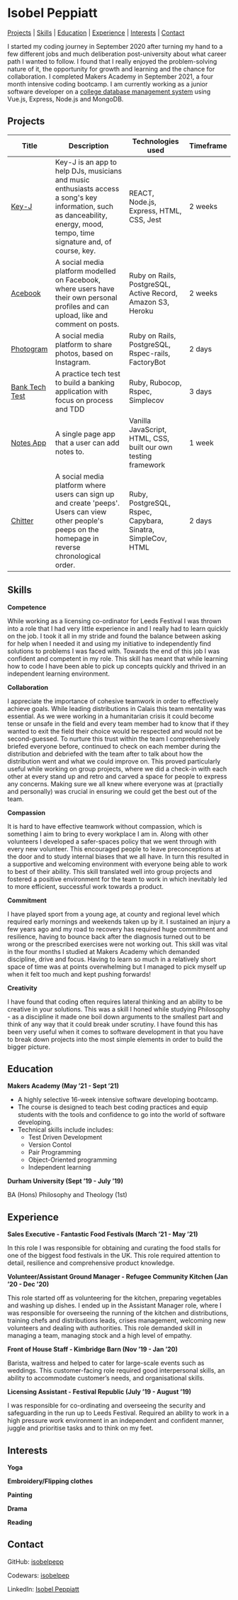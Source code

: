 # Isobel Peppiatt

[Projects](#projects) | [Skills](#skills) | [Education](#education) | [Experience](#experience) | [Interests](#interests) | [Contact](#contact)

I started my coding journey in September 2020 after turning my hand to a few different jobs and much deliberation post-university about what career path I wanted to follow. I found that I really enjoyed the problem-solving nature of it, the opportunity for growth and learning and the chance for collaboration. I completed Makers Academy in September 2021, a four month intensive coding bootcamp. I am currently working as a junior software developer on a [college database management system](https://wtc-consulting.co.uk/cdms) using Vue.js, Express, Node.js and MongoDB.

## Projects

| Title    | Description | Technologies used | Timeframe |
|----------|-------------|-------------------|-----------|
|[Key-J](https://github.com/isobelpepp/key-j)| Key-J is an app to help DJs, musicians and music enthusiasts access a song's key information, such as danceability, energy, mood, tempo, time signature and, of course, key.| REACT, Node.js, Express, HTML, CSS, Jest | 2 weeks|
|[Acebook](https://github.com/isobelpepp/acebook-danger-noodles)| A social media platform modelled on Facebook, where users have their own personal profiles and can upload, like and comment on posts. | Ruby on Rails, PostgreSQL, Active Record, Amazon S3, Heroku | 2 weeks |
|[Photogram](https://github.com/isobelpepp/photogram) | A social media platform to share photos, based on Instagram. | Ruby on Rails, PostgreSQL, Rspec-rails, FactoryBot | 2 days |
|[Bank Tech Test](https://github.com/isobelpepp/bank-tech-test) | A practice tech test to build a banking application with focus on process and TDD | Ruby, Rubocop, Rspec, Simplecov | 3 days |
|[Notes App](https://github.com/isobelpepp/js-notes-app) | A single page app that a user can add notes to. | Vanilla JavaScript, HTML, CSS, built our own testing framework | 1 week |
|[Chitter](https://github.com/isobelpepp/chitter-challenge)| A social media platform where users can sign up and create 'peeps'. Users can view other people's peeps on the homepage in reverse chronological order. | Ruby, PostgreSQL, Rspec, Capybara, Sinatra, SimpleCov, HTML | 2 days |

## Skills

**Competence**

While working as a licensing co-ordinator for Leeds Festival I was thrown into a role that I had very little experience in and I really had to learn quickly on the job. I took it all in my stride and found the balance between asking for help when I needed it and using my initiative to independently find solutions to problems I was faced with. Towards the end of this job I was confident and competent in my role. This skill has meant that while learning how to code I have been able to pick up concepts quickly and thrived in an independent learning environment. 

**Collaboration**

I appreciate the importance of cohesive teamwork in order to effectively achieve goals. While leading distributions in Calais this team mentality was essential. As we were working in a humanitarian crisis it could become tense or unsafe in the field and every team member had to know that if they wanted to exit the field their choice would be respected and would not be second-guessed. To nurture this trust within the team I comprehensively briefed everyone before, continued to check on each member during the distribution and debriefed with the team after to talk about how the distribution went and what we could improve on. This proved particularly useful while working on group projects, where we did a check-in with each other at every stand up and retro and carved a space for people to express any concerns. Making sure we all knew where everyone was at (practially and personally) was crucial in ensuring we could get the best out of the team.

**Compassion**

It is hard to have effective teamwork without compassion, which is something I aim to bring to every workplace I am in. Along with other volunteers I developed a safer-spaces policy that we went through with every new volunteer. This encouraged people to leave preconceptions at the door and to study internal biases that we all have. In turn this resulted in a supportive and welcoming environment with everyone being able to work to best of their ability. This skill translated well into group projects and fostered a positive environment for the team to work in which inevitably led to more efficient, successful work towards a product.

**Commitment**

I have played sport from a young age, at county and regional level which required early mornings and weekends taken up by it. I sustained an injury a few years ago and my road to recovery has required huge commitment and resilience, having to bounce back after the diagnosis turned out to be wrong or the prescribed exercises were not working out. This skill was vital in the four months I studied at Makers Academy which demanded discipline, drive and focus. Having to learn so much in a relatively short space of time was at points overwhelming but I managed to pick myself up when it felt too much and kept pushing forwards!

**Creativity**

I have found that coding often requires lateral thinking and an ability to be creative in your solutions. This was a skill I honed while studying Philosophy - as a discipline it made one boil down arguments to the smallest part and think of any way that it could break under scrutiny. I have found this has been very useful when it comes to software development in that you have to break down projects into the most simple elements in order to build the bigger picture.


## Education

**Makers Academy (May ’21 - Sept ’21)**

- A highly selective 16-week intensive software developing bootcamp. 
- The course is designed to teach best coding practices and equip students with the tools and confidence to go into the world of software developing. 
- Technical skills include includes:
    - Test Driven Development
    - Version Contol
    - Pair Programming
    - Object-Oriented programming
    - Independent learning


**Durham University (Sept ’19 - July ’19)**

BA (Hons) Philosophy and Theology (1st)


## Experience


**Sales Executive - Fantastic Food Festivals (March ’21 - May ’21)**

In this role I was responsible for obtaining and curating the food stalls for one of the biggest food festivals in the UK. This role required attention to detail, resilience and comprehensive product knowledge.

**Volunteer/Assistant Ground Manager - Refugee Community Kitchen (Jan ’20 - Dec ’20)**

This role started off as volunteering for the kitchen, preparing vegetables and washing up dishes. I ended up in the Assistant Manager role, where I was responsible for overseeing the running of the kitchen and distributions, training chefs and distributions leads, crises management, welcoming new volunteers and dealing with authorities. This role demanded skill in managing a team, managing stock and a high level of empathy.

**Front of House Staff - Kimbridge Barn (Nov ’19 - Jan ’20)**

Barista, waitress and helped to cater for large-scale events such as weddings. This customer-facing role required good interpersonal skills, an ability to accommodate customer’s needs, and organisational skills.

**Licensing Assistant - Festival Republic (July ’19 - August ’19)**

I was responsible for co-ordinating and overseeing the security and safeguarding in the run up to Leeds Festival. Required an ability to work in a high pressure work environment in an independent and confident manner, juggle and prioritise tasks and to think on my feet.


## Interests


**Yoga**

**Embroidery/Flipping clothes**

**Painting**

**Drama**

**Reading**


## Contact

GitHub: [isobelpepp](https://github.com/isobelpepp)

Codewars: [isobelpep](https://www.codewars.com/users/isobelpep)

LinkedIn: [Isobel Peppiatt](https://www.linkedin.com/in/isobel-peppiatt-952634221/)
